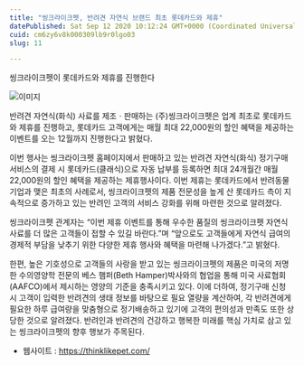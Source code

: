 ```yaml
---
title: "씽크라이크펫, 반려견 자연식 브랜드 최초 롯데카드와 제휴"
datePublished: Sat Sep 12 2020 10:12:24 GMT+0000 (Coordinated Universal Time)
cuid: cm6zy6v8k000309lb9r0lgo03
slug: 11

---
```



씽크라이크펫이 롯데카드와 제휴를 진행한다

![이미지](https://cdn.hashnode.com/res/hashnode/image/upload/v1739246046512/7bd848c2-7f11-45d1-a644-37b07aae7ea0.jpeg)

반려견 자연식(화식) 사료를 제조ㆍ판매하는 (주)씽크라이크펫은 업계 최초로 롯데카드와 제휴를 진행하고, 롯데카드 고객에게는 매월 최대 22,000원의 할인 혜택을 제공하는 이벤트를 오는 12월까지 진행한다고 밝혔다.

이번 행사는 씽크라이크펫 홈페이지에서 판매하고 있는 반려견 자연식(화식) 정기구매 서비스의 결제 시 롯데카드(클래식)으로 자동 납부를 등록하면 최대 24개월간 매월 22,000원의 할인 혜택을 제공하는 제휴행사이다. 이번 제휴는 롯데카드에서 반려동물 기업과 맺은 최초의 사례로서, 씽크라이크펫의 제품 전문성을 높게 산 롯데카드 측이 지속적으로 증가하고 있는 반려인 고객의 서비스 강화를 위해 마련한 것으로 알려졌다.

씽크라이크펫 관계자는 “이번 제휴 이벤트를 통해 우수한 품질의 씽크라이크펫 자연식 사료를 더 많은 고객들이 접할 수 있길 바란다.”며 “앞으로도 고객들에게 자연식 급여의 경제적 부담을 낮추기 위한 다양한 제휴 행사와 혜택을 마련해 나가겠다.”고 밝혔다.

한편, 높은 기호성으로 고객들의 사랑을 받고 있는 씽크라이크펫의 제품은 미국의 저명한 수의영양학 전문의 베스 햄퍼(Beth Hamper)박사와의 협업을 통해 미국 사료협회(AAFCO)에서 제시하는 영양의 기준을 충족시키고 있다. 이에 더하여, 정기구매 신청 시 고객이 입력한 반려견의 생태 정보를 바탕으로 필요 열량을 계산하여, 각 반려견에게 필요한 하루 급여량을 맞춤형으로 정기배송하고 있기에 고객의 편의성과 만족도 또한 상당한 것으로 알려졌다. 반려인과 반려견의 건강하고 행복한 미래를 핵심 가치로 삼고 있는 씽크라이크펫의 향후 행보가 주목된다.

- 웹사이트 : https://thinklikepet.com/